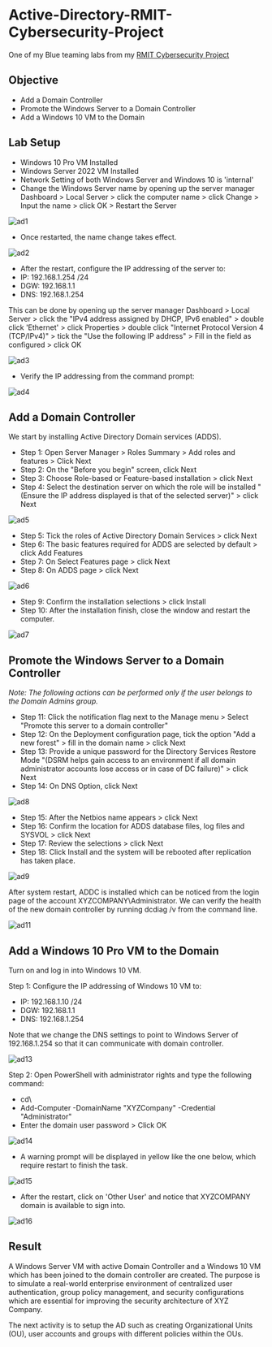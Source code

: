 # Active-Directory-RMIT-Cybersecurity-Project
One of my Blue teaming labs from my [RMIT Cybersecurity Project](https://github.com/Kazu010101/RMIT-Cybersecurity-Project/blob/main/README.md)

## Objective

- Add a Domain Controller
- Promote the Windows Server to a Domain Controller
- Add a Windows 10 VM to the Domain

## Lab Setup

- Windows 10 Pro VM Installed
- Windows Server 2022 VM Installed
- Network Setting of both Windows Server and Windows 10 is 'internal'
- Change the Windows Server name by opening up the server manager Dashboard > Local Server > click the computer name > click Change > Input the name > click OK > Restart the Server
  
![ad1](https://github.com/user-attachments/assets/661c600c-ef0e-4214-94f5-6ff4915db4bb)

- Once restarted, the name change takes effect.

![ad2](https://github.com/user-attachments/assets/7f9502de-0b82-4a62-904d-d00bf7e89cf1)

- After the restart, configure the IP addressing of the server to:
- IP: 192.168.1.254 /24
- DGW: 192.168.1.1
- DNS: 192.168.1.254

This can be done by opening up the server manager Dashboard > Local Server > click the "IPv4 address assigned by DHCP, IPv6 enabled" > double click 'Ethernet'  > click Properties > double click "Internet Protocol Version 4 (TCP/IPv4)" > tick the "Use the following IP address" > Fill in the field as configured > click OK

![ad3](https://github.com/user-attachments/assets/4e02eb7c-239e-4247-b1c0-253ff85a2abe)

- Verify the IP addressing from the command prompt:

![ad4](https://github.com/user-attachments/assets/d7b24d26-051b-497a-a464-72f644d602ee)

## Add a Domain Controller 

We start by installing Active Directory Domain services (ADDS).
- Step 1: Open Server Manager > Roles Summary > Add roles and features > Click Next 
- Step 2: On the "Before you begin" screen, click Next
- Step 3: Choose Role-based or Feature-based installation > click Next 
- Step 4: Select the destination server on which the role will be installed "(Ensure the IP address displayed is that of the selected server)" > click Next

![ad5](https://github.com/user-attachments/assets/1d11c37d-742e-4a30-bc53-943a1ea2dba2)

- Step 5: Tick the roles of Active Directory Domain Services > click Next
- Step 6: The basic features required for ADDS are selected by default > click Add Features
- Step 7: On Select Features page > click Next
- Step 8: On ADDS page > click Next
  
![ad6](https://github.com/user-attachments/assets/71a2dd15-a91f-4887-a033-e4fa84a91799)

- Step 9: Confirm the installation selections > click Install
- Step 10: After the installation finish, close the window and restart the computer.
  
![ad7](https://github.com/user-attachments/assets/2ab75f2c-f8b7-4126-8101-724514724f52)

## Promote the Windows Server to a Domain Controller

*Note: The following actions can be performed only if the user belongs to the Domain Admins group.*

- Step 11: Click the notification flag next to the Manage menu > Select "Promote this server to a domain controller"
- Step 12: On the Deployment configuration page, tick the option "Add a new forest" > fill in the domain name > click Next
- Step 13: Provide a unique password for the Directory Services Restore Mode "(DSRM helps gain access to an environment if all domain administrator accounts lose access or in case of DC failure)" > click Next
- Step 14: On DNS Option, click Next
  
![ad8](https://github.com/user-attachments/assets/07130750-65e7-411e-b307-a44a85178923)

- Step 15: After the Netbios name appears > click Next
- Step 16: Confirm the location for ADDS database files, log files and SYSVOL > click Next
- Step 17: Review the selections > click Next
- Step 18: Click Install and the system will be rebooted after replication has taken place.
  
![ad9](https://github.com/user-attachments/assets/21784e8a-8fa3-4317-8121-99ce5ec1b225)

After system restart, ADDC is installed which can be noticed from the login page of the account XYZCOMPANY\Administrator. We can verify the health of the new domain controller by running dcdiag /v from the command line.

![ad11](https://github.com/user-attachments/assets/22f303fc-843b-4b72-b47f-c15523779810)

## Add a Windows 10 Pro VM to the Domain

Turn on and log in into Windows 10 VM.

Step 1: Configure the IP addressing of Windows 10 VM to:
- IP: 192.168.1.10 /24
- DGW: 192.168.1.1
- DNS: 192.168.1.254

Note that we change the DNS settings to point to Windows Server of 192.168.1.254 so that it can communicate with domain controller.

![ad13](https://github.com/user-attachments/assets/00b5eecc-9594-41be-b089-c00a04d1e6df)

Step 2: Open PowerShell with administrator rights and type the following command:
- cd\
- Add-Computer -DomainName "XYZCompany" -Credential "Administrator"
- Enter the domain user password > Click OK

![ad14](https://github.com/user-attachments/assets/a18ef29f-3bef-4f48-8cfd-ede12ab278a0)

- A warning prompt will be displayed in yellow like the one below, which require restart to finish the task.
  
![ad15](https://github.com/user-attachments/assets/0d3dc572-3d5e-4751-8a88-64ca29ed344e)

- After the restart, click on 'Other User' and notice that XYZCOMPANY domain is available to sign into.

![ad16](https://github.com/user-attachments/assets/4a47ce63-5d29-42ee-9d84-cb2d8223149f)

## Result

A Windows Server VM with active Domain Controller and a Windows 10 VM which has been joined to the domain controller are created. The purpose is to simulate a real-world enterprise environment of centralized user authentication, group policy management, and security configurations which are essential for improving the security architecture of XYZ Company.

The next activity is to setup the AD such as creating Organizational Units (OU), user accounts and groups with different policies within the OUs. 
